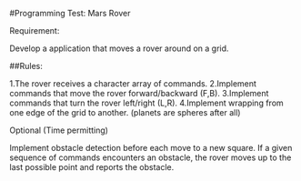 #Programming Test: Mars Rover

Requirement:

Develop a application that moves a rover around on a grid.

##Rules:

1.The rover receives a character array of commands.
2.Implement commands that move the rover forward/backward (F,B).
3.Implement commands that turn the rover left/right (L,R).
4.Implement wrapping from one edge of the grid to another. (planets are spheres after all)

Optional (Time permitting)

Implement obstacle detection before each move to a new square. If a given sequence of commands encounters an obstacle, the rover moves up to the last possible point and reports the obstacle.
